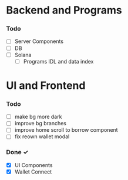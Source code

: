 # Backend and Programs

### Todo

- [ ] Server Components
- [ ] DB
- [ ] Solana
  - [ ] Programs IDL and data index

# UI and Frontend

### Todo

- [ ] make bg more dark
- [ ] improve bg branches
- [ ] improve home scroll to borrow component
- [ ] fix reown wallet modal

### Done ✓

- [x] UI Components
- [x] Wallet Connect
